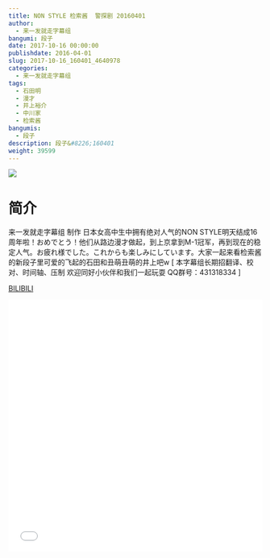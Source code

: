 ```yaml
---
title: NON STYLE 检索酱  警探剧 20160401
author: 
  - 来一发就走字幕组
bangumi: 段子
date: 2017-10-16 00:00:00
publishdate: 2016-04-01
slug: 2017-10-16_160401_4640978
categories: 
  - 来一发就走字幕组
tags: 
  - 石田明
  - 漫才
  - 井上裕介
  - 中川家
  - 检索酱
bangumis: 
  - 段子
description: 段子&#8226;160401
weight: 39599
---
```


![](https://i.imgur.com/zq58f1Q.jpg)

# 简介  
来一发就走字幕组 制作 日本女高中生中拥有绝对人气的NON STYLE明天结成16周年啦！おめでとう！他们从路边漫才做起，到上京拿到M-1冠军，再到现在的稳定人气。お疲れ様でした。これからも楽しみにしています。大家一起来看检索酱的新段子里可爱的飞起的石田和丑萌丑萌的井上吧w [  本字幕组长期招翻译、校对、时间轴、压制 欢迎同好小伙伴和我们一起玩耍 QQ群号：431318334 ]

  [BILIBILI](https://www.bilibili.com/video/av4640978/)


<div class="vcontainer">  <iframe class='video' src="//www.bilibili.com/blackboard/player.html?cid=7529358&aid=4640978" width="100%" height="500" frameborder="0" allowfullscreen="allowfullscreen"></iframe></div>
